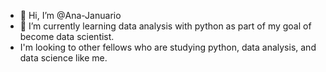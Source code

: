 - 👋 Hi, I’m @Ana-Januario
- 🌱 I’m currently learning data analysis with python as part of my goal of become data scientist.
- I'm looking to other fellows who are studying python, data analysis, and data science like me.

<!---
Ana-Januario/Ana-Januario is a ✨ special ✨ repository because its `README.md` (this file) appears on your GitHub profile.
You can click the Preview link to take a look at your changes.
--->
